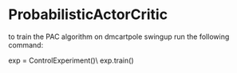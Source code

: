 # ProbabilisticActorCritic


to train the PAC algorithm on dmcartpole swingup run the following command:


exp = ControlExperiment()\\
exp.train()

